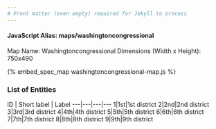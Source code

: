 ```yaml
---
# Front matter (even empty) required for Jekyll to process
---
```


#### JavaScript Alias: maps/washingtoncongressional

Map Name: Washingtoncongressional
Dimensions (Width x Height): 750x490



{% embed_spec_map washingtoncongressional-map.js %}

### List of Entities

ID | Short label | Label
---|---|---|---
1|1st|1st district
2|2nd|2nd district
3|3rd|3rd district
4|4th|4th district
5|5th|5th district
6|6th|6th district
7|7th|7th district
8|8th|8th district
9|9th|9th district


